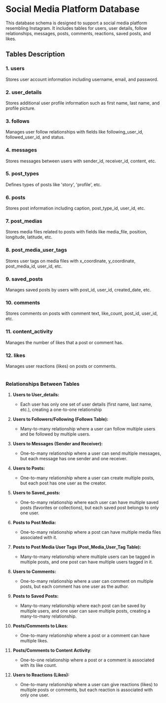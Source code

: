 # Social Media Platform Database

This database schema is designed to support a social media platform resembling Instagram. It includes tables for users, user details, follow relationships, messages, posts, comments, reactions, saved posts, and likes.

## Tables Description

### 1. users

Stores user account information including username, email, and password.

### 2. user_details

Stores additional user profile information such as first name, last name, and profile picture.

### 3. follows

Manages user follow relationships with fields like following_user_id, followed_user_id, and status.

### 4. messages

Stores messages between users with sender_id, receiver_id, content, etc.

### 5. post_types

Defines types of posts like 'story', 'profile', etc.

### 6. posts

Stores post information including caption, post_type_id, user_id, etc.

### 7. post_medias

Stores media files related to posts with fields like media_file, position, longitude, latitude, etc.

### 8. post_media_user_tags

Stores user tags on media files with x_coordinate, y_coordinate, post_media_id, user_id, etc.

### 9. saved_posts

Manages saved posts by users with post_id, user_id, created_date, etc.

### 10. comments

Stores comments on posts with comment text, like_count, post_id, user_id, etc.

### 11. content_activity

Manages the number of likes that a post or comment has.

### 12. likes

Manages user reactions (likes) on posts or comments.

#

### Relationships Between Tables

1. **Users to User_details:**

   - Each user has only one set of user details (first name, last name, etc.), creating a one-to-one relationship

2. **Users to Followers/Following (Follows Table):**

   - Many-to-many relationship where a user can follow multiple users and be followed by multiple users.

3. **Users to Messages (Sender and Receiver):**

   - One-to-many relationship where a user can send multiple messages, but each message has one sender and one receiver.

4. **Users to Posts:**

   - One-to-many relationship where a user can create multiple posts, but each post has one user as the creator.

5. **Users to Saved_posts:**

   - One-to-many relationship where each user can have multiple saved posts (favorites or collections), but each saved post belongs to only one user.

6. **Posts to Post Media:**

   - One-to-many relationship where a post can have multiple media files associated with it.

7. **Posts to Post Media User Tags (Post_Media_User_Tag Table):**

   - Many-to-many relationship where multiple users can be tagged in multiple posts, and one post can have multiple users tagged in it.

8. **Users to Comments:**

   - One-to-many relationship where a user can comment on multiple posts, but each comment has one user as the author.

9. **Posts to Saved Posts:**

   - Many-to-many relationship where each post can be saved by multiple users, and one user can save multiple posts, creating a many-to-many relationship.

10. **Posts/Comments to Likes**:

    - One-to-many relationship where a post or a comment can have multiple likes.

11. **Posts/Comments to Content Activity**:

    - One-to-one relationship where a post or a comment is associated with its like count.

12. **Users to Reactions (Likes):**

    - One-to-many relationship where a user can give reactions (likes) to multiple posts or comments, but each reaction is associated with only one user.
